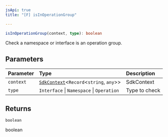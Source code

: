 ```yaml
---
jsApi: true
title: "[F] isInOperationGroup"

---
```

```ts
isInOperationGroup(context, type): boolean
```

Check a namespace or interface is an operation group.

## Parameters

| Parameter | Type | Description |
| :------ | :------ | :------ |
| `context` | [`SdkContext`](../interfaces/SdkContext.md)<`Record`<`string`, `any`\>\> | SdkContext |
| `type` | `Interface` \| `Namespace` \| `Operation` | Type to check |

## Returns

`boolean`

boolean
